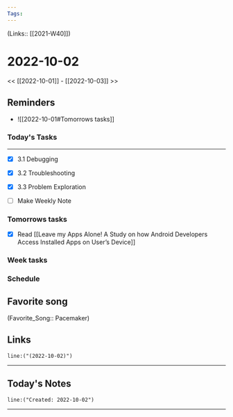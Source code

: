 ```yaml
---
Tags:
---
```

(Links:: [[2021-W40]])
# 2022-10-02
<< [[2022-10-01]] - [[2022-10-03]] >>
## Reminders
- ![[2022-10-01#Tomorrows tasks]]
### Today's Tasks
---
- [x] 3.1 Debugging
- [x] 3.2 Troubleshooting
- [x] 3.3 Problem Exploration

- [ ] Make Weekly Note 



### Tomorrows tasks
- [x] Read [[Leave my Apps Alone! A Study on how Android Developers Access Installed Apps on User’s Device]]
### Week tasks
### Schedule
## Favorite song
(Favorite_Song:: Pacemaker)
## Links
```query
line:("(2022-10-02)")
```
___
## Today's Notes
```query
line:("Created: 2022-10-02")
```
___
